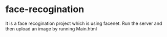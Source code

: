 # face-recogination
It is a face recogination project which is using facenet.
Run the server and then upload an image by running Main.html
